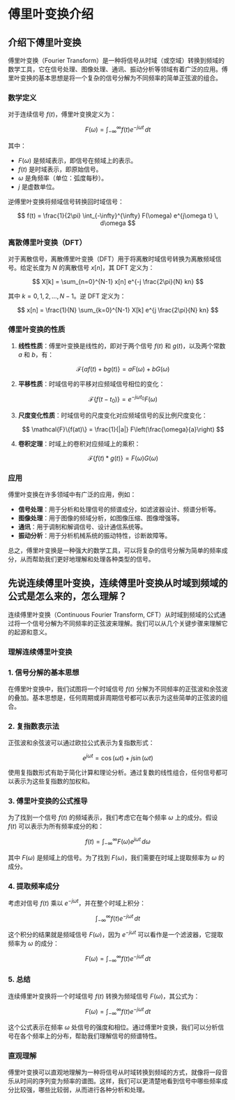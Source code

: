 # 傅里叶变换介绍

## 介绍下傅里叶变换

傅里叶变换（Fourier Transform）是一种将信号从时域（或空域）转换到频域的数学工具，它在信号处理、图像处理、通讯、振动分析等领域有着广泛的应用。傅里叶变换的基本思想是将一个复杂的信号分解为不同频率的简单正弦波的组合。

### 数学定义

对于连续信号 $f(t)$，傅里叶变换定义为：

$$
F(\omega) = \int_{-\infty}^{\infty} f(t) e^{-j\omega t} \, dt
$$

其中：

- $F(\omega)$ 是频域表示，即信号在频域上的表示。
- $f(t)$ 是时域表示，即原始信号。
- $\omega$ 是角频率（单位：弧度每秒）。
- $j$ 是虚数单位。

逆傅里叶变换将频域信号转换回时域信号：

$$
f(t) = \frac{1}{2\pi} \int_{-\infty}^{\infty} F(\omega) e^{j\omega t} \, d\omega
$$

### 离散傅里叶变换（DFT）

对于离散信号，离散傅里叶变换（DFT）用于将离散时域信号转换为离散频域信号。给定长度为 $N$ 的离散信号 $x[n]$，其 DFT 定义为：

$$
X[k] = \sum_{n=0}^{N-1} x[n] e^{-j \frac{2\pi}{N} kn}
$$

其中 $k = 0, 1, 2, \ldots, N-1$。逆 DFT 定义为：

$$
x[n] = \frac{1}{N} \sum_{k=0}^{N-1} X[k] e^{j \frac{2\pi}{N} kn}
$$

### 傅里叶变换的性质

1. **线性性质**：傅里叶变换是线性的，即对于两个信号 $f(t)$ 和 $g(t)$，以及两个常数 $a$ 和 $b$，有：
   
    $$
    \mathcal{F}\{a f(t) + b g(t)\} = a F(\omega) + b G(\omega)
    $$
    
2. **平移性质**：时域信号的平移对应频域信号相位的变化：
   
    $$
    \mathcal{F}\{f(t - t_0)\} = e^{-j\omega t_0} F(\omega)
    $$
    
3. **尺度变化性质**：时域信号的尺度变化对应频域信号的反比例尺度变化：
   
    $$
    \mathcal{F}\{f(at)\} = \frac{1}{|a|} F\left(\frac{\omega}{a}\right)
    $$
    
4. **卷积定理**：时域上的卷积对应频域上的乘积：
   
    $$
    \mathcal{F}\{f(t) * g(t)\} = F(\omega) G(\omega)
    $$
    

### 应用

傅里叶变换在许多领域中有广泛的应用，例如：

- **信号处理**：用于分析和处理信号的频谱成分，如滤波器设计、频谱分析等。
- **图像处理**：用于图像的频域分析，如图像压缩、图像增强等。
- **通讯**：用于调制和解调信号、设计通信系统等。
- **振动分析**：用于分析机械系统的振动特性，诊断故障等。

总之，傅里叶变换是一种强大的数学工具，可以将复杂的信号分解为简单的频率成分，从而帮助我们更好地理解和处理各种类型的信号。

## 先说连续傅里叶变换，连续傅里叶变换从时域到频域的公式是怎么来的，怎么理解？

连续傅里叶变换（Continuous Fourier Transform, CFT）从时域到频域的公式通过将一个信号分解为不同频率的正弦波来理解。我们可以从几个关键步骤来理解它的起源和意义。

### 理解连续傅里叶变换

### 1. **信号分解的基本思想**

在傅里叶变换中，我们试图将一个时域信号 $f(t)$ 分解为不同频率的正弦波和余弦波的叠加。基本思想是，任何周期或非周期信号都可以表示为这些简单的正弦波的组合。

### 2. **复指数表示法**

正弦波和余弦波可以通过欧拉公式表示为复指数形式：

$$
e^{j\omega t} = \cos(\omega t) + j \sin(\omega t)
$$

使用复指数形式有助于简化计算和理论分析。通过复数的线性组合，任何信号都可以表示为这些复指数的加权和。

### 3. **傅里叶变换的公式推导**

为了找到一个信号 $f(t)$ 的频域表示，我们考虑它在每个频率 $\omega$ 上的成分。假设 $f(t)$ 可以表示为所有频率成分的和：

$$
f(t) = \int_{-\infty}^{\infty} F(\omega) e^{j\omega t} \, d\omega
$$

其中 $F(\omega)$ 是频域上的信号。为了找到 $F(\omega)$，我们需要在时域上提取频率为 $\omega$ 的成分。

### 4. **提取频率成分**

考虑对信号 $f(t)$ 乘以 $e^{-j\omega t}$，并在整个时域上积分：

$$
\int_{-\infty}^{\infty} f(t) e^{-j\omega t} \, dt
$$

这个积分的结果就是频域信号 $F(\omega)$，因为 $e^{-j\omega t}$ 可以看作是一个滤波器，它提取频率为 $\omega$ 的成分：

$$
F(\omega) = \int_{-\infty}^{\infty} f(t) e^{-j\omega t} \, dt
$$

### 5. **总结**

连续傅里叶变换将一个时域信号 $f(t)$ 转换为频域信号 $F(\omega)$，其公式为：

$$
F(\omega) = \int_{-\infty}^{\infty} f(t) e^{-j\omega t} \, dt
$$

这个公式表示在频率 $\omega$ 处信号的强度和相位。通过傅里叶变换，我们可以分析信号在各个频率上的分布，帮助我们理解信号的频谱特性。

### 直观理解

傅里叶变换可以直观地理解为一种将信号从时域转换到频域的方式，就像将一段音乐从时间的序列变为频率的谱图。这样，我们可以更清楚地看到信号中哪些频率成分比较强，哪些比较弱，从而进行各种分析和处理。